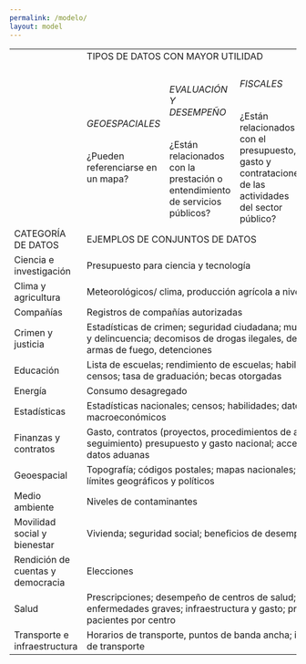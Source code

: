 ```yaml
---
permalink: /modelo/
layout: model
---
```


<table class="model-table">
  <tr>
    <td></td>
    <td colspan="4" class="heading">TIPOS DE DATOS CON MAYOR UTILIDAD</td>
  </tr>
  <tr>
    <td></td>
    <td class="content-heading">
      <h6>GEOESPACIALES</h6>
      ¿Pueden referenciarse en un mapa?
    </td>
    <td class="content-heading">
      <h6>EVALUACIÓN Y DESEMPEÑO</h6>
      ¿Están relacionados con la prestación o entendimiento de servicios públicos?
    </td>
    <td class="content-heading">
      <h6>FISCALES</h6>
      ¿Están relacionados con el presupuesto, gasto y contrataciones de las actividades del sector público?
    </td>
    <td class="content-heading">
      <h6>OPERATIVOS</h6>
      ¿Permiten comprender el flujo, estructura y cumplimiento de las funciones que tiene tu institución?
    </td>
  </tr>
  <tr>
    <td class="heading">CATEGORÍA DE DATOS</td>
    <td class="heading" colspan="4">EJEMPLOS DE CONJUNTOS DE DATOS</td>
  </tr>
  <tr>
    <td class="subheading">Ciencia e investigación</td>
    <td class="content" colspan="4">Presupuesto para ciencia y tecnología</td>
  </tr>
  <tr>
    <td class="subheading">Clima y agricultura</td>
    <td class="content" colspan="4">Meteorológicos/ clima, producción agrícola a nivel municipal</td>
  </tr>
  <tr>
    <td class="subheading">Compañías</td>
    <td class="content" colspan="4">Registros de compañías autorizadas</td>
  </tr>
  <tr>
    <td class="subheading">Crimen y justicia</td>
    <td class="content" colspan="4">Estadísticas de crimen; seguridad ciudadana; muertes; crímenes y delincuencia; decomisos de drogas ilegales, decomisos de armas de fuego, detenciones</td>
  </tr>
  <tr>
    <td class="subheading">Educación</td>
    <td class="content" colspan="4">Lista de escuelas; rendimiento de escuelas; habilidades digitales; censos; tasa de graduación; becas otorgadas</td>
  </tr>
  <tr>
    <td class="subheading">Energía</td>
    <td class="content" colspan="4">Consumo desagregado</td>
  </tr>
  <tr>
    <td class="subheading">Estadísticas</td>
    <td class="content" colspan="4">Estadísticas nacionales; censos; habilidades; datos macroeconómicos</td>
  </tr>
  <tr>
    <td class="subheading">Finanzas y contratos</td>
    <td class="content" colspan="4">Gasto, contratos (proyectos, procedimientos de adquisición; seguimiento) presupuesto y gasto nacional; acceso al crédito; datos aduanas</td>
  </tr>
  <tr>
    <td class="subheading">Geoespacial</td>
    <td class="content" colspan="4">Topografía; códigos postales; mapas nacionales; mapas locales; límites geográficos y políticos</td>
  </tr>
  <tr>
    <td class="subheading">Medio ambiente</td>
    <td class="content" colspan="4">Niveles de contaminantes</td>
  </tr>
  <tr>
    <td class="subheading">Movilidad social y bienestar</td>
    <td class="content" colspan="4">Vivienda; seguridad social; beneficios de desempleo; </td>
  </tr>
  <tr>
    <td class="subheading">Rendición de cuentas y democracia</td>
    <td class="content" colspan="4">Elecciones</td>
  </tr>
  <tr>
    <td class="subheading">Salud</td>
    <td class="content" colspan="4">Prescripciones; desempeño de centros de salud; casos de enfermedades graves; infraestructura y gasto; profesionales y pacientes por centro</td>
  </tr>
  <tr>
    <td class="subheading">Transporte e infraestructura</td>
    <td class="content" colspan="4">Horarios de transporte, puntos de banda ancha; infraestructura de transporte</td>
  </tr>
</table>